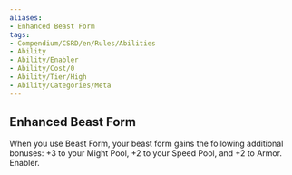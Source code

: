 ```yaml
---
aliases:
- Enhanced Beast Form
tags:
- Compendium/CSRD/en/Rules/Abilities
- Ability
- Ability/Enabler
- Ability/Cost/0
- Ability/Tier/High
- Ability/Categories/Meta
---
```


  
## Enhanced Beast Form  
When you use Beast Form, your beast form gains the following additional bonuses: +3 to your Might Pool, +2 to your Speed Pool, and +2 to Armor. Enabler.
